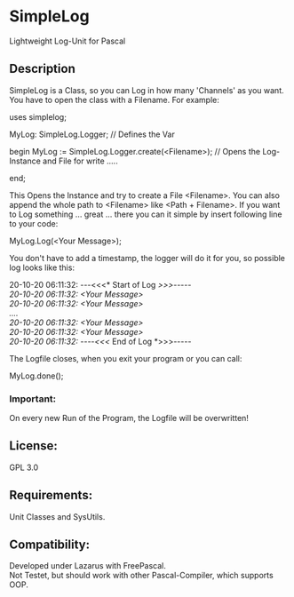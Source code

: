 # SimpleLog
Lightweight Log-Unit for Pascal

## Description

SimpleLog is a Class, so you can Log in how many 'Channels' as you want. You have to open the class with a Filename. 
For example:

  uses
  simplelog;

  MyLog: SimpleLog.Logger;  // Defines the Var
  
  begin
    MyLog := SimpleLog.Logger.create(\<Filename\>);  // Opens the Log-Instance and File for write
    .....
  
  end;

This Opens the Instance and try to create a File \<Filename\>. You can also  append the whole path to \<Filename\> like \<Path + Filename\>.
If you want to Log something ... great ... there you can it simple by insert following line to your code:
  
  MyLog.Log(\<Your Message\>);
  
You don't have to add a timestamp, the logger will do it for you, so possible log looks like this:

20-10-20 06:11:32: ---<<<* Start of Log *>>>-----<br>
20-10-20 06:11:32: \<Your Message\><br>
20-10-20 06:11:32: \<Your Message\><br>
....<br>
20-10-20 06:11:32: \<Your Message\><br>
20-10-20 06:11:32: \<Your Message\><br>
20-10-20 06:11:32: ----<<<* End of Log *>>>-----<br>

The Logfile closes, when you exit your program or you can call:

  MyLog.done();
  
### Important:
On every new Run of the Program, the Logfile will be overwritten!

## License:
GPL 3.0

## Requirements:
Unit Classes and SysUtils.

## Compatibility:
Developed under Lazarus with FreePascal.<br>
Not Testet, but should work with other Pascal-Compiler, which supports OOP.

